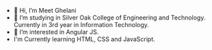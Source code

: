 - 👋 Hi, I’m Meet Ghelani
- 🌱 I’m studying in Silver Oak College of Engineering and Technology. Currently in 3rd year in Information Technology.
- 👀 I’m interested in Angular JS.
- I'm Currently learning HTML, CSS and JavaScript. 
<!---
meet2960/meet2960 is a ✨ special ✨ repository because its `README.md` (this file) appears on your GitHub profile.
You can click the Preview link to take a look at your changes.
--->

